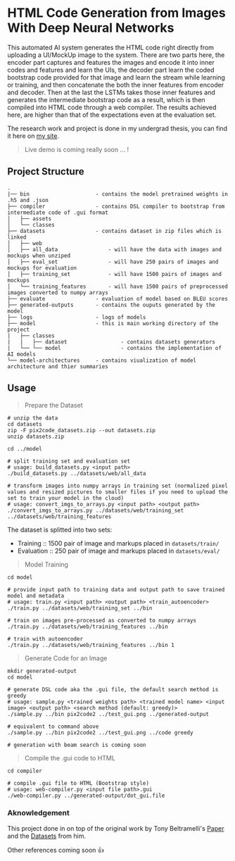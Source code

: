 # HTML Code Generation from Images With Deep Neural Networks

This automated AI system generates the HTML code right directly from uploading a UI/MockUp image to the system. There are two parts here, the encoder part captures and features the images and encode it into inner codes and features and learn the UIs, the decoder part learn the coded bootstrap code provided for that image and learn the stream while learning or training, and then concatenate the both the inner features from encoder and decoder. Then at the last the LSTMs takes those inner features and generates the intermediate bootstrap code as a result, which is then compiled into HTML code through a web compiler. The results achieved here, are higher than that of the expectations even at the evaluation set.

The research work and project is done in my undergrad thesis, you can find it here on [my site](https://taneemishere.github.io/projects/project-one.html).

> Live demo is coming really soon ... ! 

## Project Structure

```
.
|── bin                     - contains the model pretrained weights in .h5 and .json 
├── compiler                - contains DSL compiler to bootstrap from intermediate code of .gui format
│   ├── assets      
│   └── classes
├── datasets                - contains dataset in zip files which is linked
│   ├── web                     
│   ├── all_data                - will have the data with images and mockups when unziped
│   ├── eval_set                - will have 250 pairs of images and mockups for evaluation
│   ├── training_set            - will have 1500 pairs of images and mockups
│   └── training_features       - will have 1500 pairs of preprocessed images converted to numpy arrays
├── evaluate                - evaluation of model based on BLEU scores
├── generated-outputs       - contains the ouputs generated by the model
├── logs                    - logs of models
├── model                   - this is main working directory of the project 
|   ├── classes
|   |   ├── dataset                 - contains datasets generators
|   └── └── model                   - contains the implementation of AI models
└── model-architectures     - contains viualization of model architecture and thier summaries 

```

## Usage

> Prepare the Dataset

```
# unzip the data
cd datasets
zip -F pix2code_datasets.zip --out datasets.zip
unzip datasets.zip

cd ../model

# split training set and evaluation set 
# usage: build_datasets.py <input path> 
./build_datasets.py ../datasets/web/all_data

# transform images into numpy arrays in training set (normalized pixel values and resized pictures to smaller files if you need to upload the set to train your model in the cloud)
# usage: convert_imgs_to_arrays.py <input path> <output path>
./convert_imgs_to_arrays.py ../datasets/web/training_set ../datasets/web/training_features
```

The dataset is splitted into two sets:

- Training :: 1500 pair of image and markups placed in ```datasets/train/```
- Evaluation :: 250 pair of image and markups placed in ```datasets/eval/```


> Model Training

```
cd model

# provide input path to training data and output path to save trained model and metadata
# usage: train.py <input path> <output path> <train_autoencoder>
./train.py ../datasets/web/training_set ../bin

# train on images pre-processed as converted to numpy arrays
./train.py ../datasets/web/training_features ../bin

# train with autoencoder
./train.py ../datasets/web/training_features ../bin 1
```

> Generate Code for an Image

```
mkdir generated-output
cd model

# generate DSL code aka the .gui file, the default search method is greedy
# usage: sample.py <trained weights path> <trained model name> <input image> <output path> <search method (default: greedy)>
./sample.py ../bin pix2code2 ../test_gui.png ../generated-output

# equivalent to command above
./sample.py ../bin pix2code2 ../test_gui.png ../code greedy

# generation with beam search is coming soon
```

> Compile the .gui code to HTML

```
cd compiler

# compile .gui file to HTML (Bootstrap style)
# usage: web-compiler.py <input file path>.gui
./web-compiler.py ../generated-output/dot_gui.file
```

### Aknowledgement

This project done in on top of the original work by Tony Beltramelli's [Paper](https://arxiv.org/pdf/1705.07962.pdf) and the [Datasets](https://github.com/tonybeltramelli/pix2code/tree/master/datasets) from him.

Other references coming soon 👍
